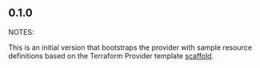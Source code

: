 ## 0.1.0

NOTES:

This is an initial version that bootstraps the provider with sample resource
definitions based on the Terraform Provider template
[scaffold](https://github.com/hashicorp/terraform-provider-scaffolding).
